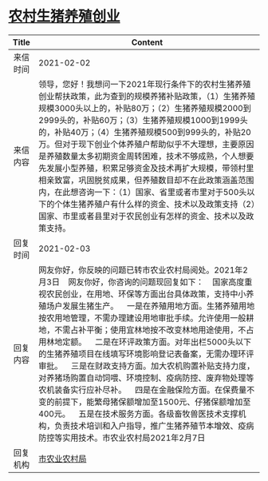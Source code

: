 # <a href="http://www.shangluo.gov.cn/zmhd/ldxxxx.jsp?urltype=leadermail.LeaderMailContentUrl&wbtreeid=1112&leadermailid=6891">农村生猪养殖创业</a>
| Title |                                                                                                                                                                                                                  Content                                                                                                                                                                                                                  |
|:-----:|-------------------------------------------------------------------------------------------------------------------------------------------------------------------------------------------------------------------------------------------------------------------------------------------------------------------------------------------------------------------------------------------------------------------------------------------|
| 来信时间  | 2021-02-02                                                                                                                                                                                                                                                                                                                                                                                                                                |
| 来信内容  | 领导，您好！我想问一下2021年现行条件下的农村生猪养殖创业帮扶政策，此为查到的规模养猪补贴政策，（1）生猪养殖规模3000头以上的，补贴80万；（2）生猪养殖规模2000到2999头的，补贴60万；（3）生猪养殖规模1000到1999头的，补贴40万；（4）生猪养殖规模500到999头的，补贴20万。但对于现下创业个体养殖户帮助似乎不大理想，主要原因是养殖数量太多初期资金周转困难，技术不够成熟，个人想要先发展小型养殖，积累足够资金及技术再扩大规模，带领村里相亲致富，巩固脱贫成果，但养殖数目却不在此政策涵盖范围内，在此想咨询一下：（1）国家、省里或者市里对于500头以下的个体生猪养殖户有什么样的资金、技术以及政策支持（2）国家、市里或者县里对于农民创业有怎样的资金、技术以及政策支持。                                                                                |
| 回复时间  | 2021-02-03                                                                                                                                                                                                                                                                                                                                                                                                                                |
| 回复内容  | 网友你好，你反映的问题已转市农业农村局阅处。2021年2月3日    网友你好，你咨询的问题现回复如下：    国家高度重视农民创业，在用地、环保等方面出台具体政策，支持中小养殖场户发展生猪生产。    一是在养殖用地方面。生猪养殖用地按农用地管理，不需办理建设用地审批手续。允许使用一般耕地，不需占补平衡；使用宜林地按不改变林地用途使用，不占用林地定额。    二是在环评政策方面。对年出栏5000头以下的生猪养殖项目在线填写环境影响登记表备案，无需办理环评审批。    三是在财政支持方面。加大农机购置补贴支持力度，对养猪场购置自动饲喂、环境控制、疫病防控、废弃物处理等农机装备实行应补尽补。    四是在金融保险方面。在保费量不变的前提下，能繁母猪保额增加至1500元、仔猪保额增加至400元。    五是在技术服务方面。各级畜牧兽医技术支撑机构，负责技术培训和入户指导，推广生猪养殖节本增效、疫病防控等实用技术。市农业农村局2021年2月7日 |
| 回复机构  | <a href="../../categories/agencies/市农业农村局.md">市农业农村局</a>                                                                                                                                                                                                                                                                                                                                                                                  |